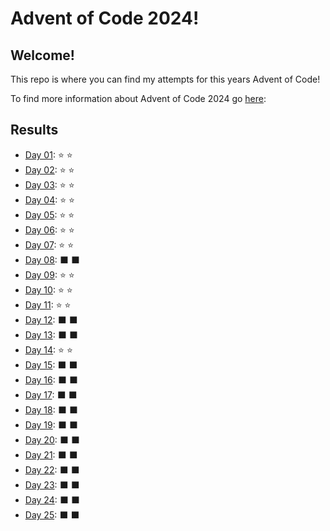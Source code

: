 # Advent of Code 2024!
## Welcome!
This repo is where you can find my attempts for this years Advent of Code!

To find more information about Advent of Code 2024 go [here](https://adventofcode.com/2024/about):

## Results
- [Day 01](src/Day_01.py): :star: :star:
- [Day 02](src/Day_02.py): :star: :star:
- [Day 03](src/Day_03.py): :star: :star:
- [Day 04](src/Day_04.py): :star: :star:
- [Day 05](src/Day_05.py): :star: :star:
- [Day 06](src/Day_06.py): :star: :star:
- [Day 07](src/Day_07.py): :star: :star:
- [Day 08](): :black_large_square: :black_large_square:
- [Day 09](src/Day_09.py): :star: :star:
- [Day 10](src/Day_10.py): :star: :star:
- [Day 11](src/Day_11.py): :star: :star:
- [Day 12](): :black_large_square: :black_large_square:
- [Day 13](): :black_large_square: :black_large_square:
- [Day 14](src/Day_14.py): :star: :star:
- [Day 15](): :black_large_square: :black_large_square:
- [Day 16](): :black_large_square: :black_large_square:
- [Day 17](): :black_large_square: :black_large_square:
- [Day 18](): :black_large_square: :black_large_square:
- [Day 19](): :black_large_square: :black_large_square:
- [Day 20](): :black_large_square: :black_large_square:
- [Day 21](): :black_large_square: :black_large_square:
- [Day 22](): :black_large_square: :black_large_square:
- [Day 23](): :black_large_square: :black_large_square:
- [Day 24](): :black_large_square: :black_large_square:
- [Day 25](): :black_large_square: :black_large_square:

